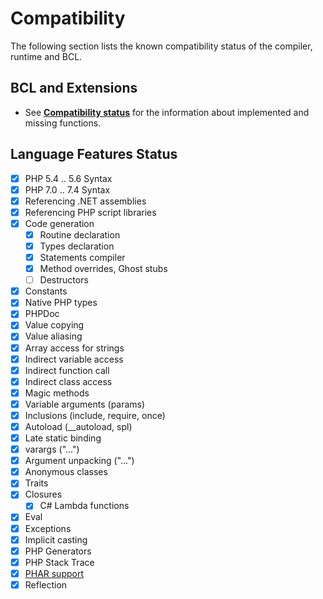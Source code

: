 # Compatibility

The following section lists the known compatibility status of the compiler, runtime and BCL.

## BCL and Extensions

- See **[Compatibility status](/compatibility-status)** for the information about implemented and missing functions.

## Language Features Status

- [x] PHP 5.4 .. 5.6 Syntax
- [x] PHP 7.0 .. 7.4 Syntax
- [x] Referencing .NET assemblies
- [x] Referencing PHP script libraries
- [x] Code generation
  * [x] Routine declaration
  * [x] Types declaration
  * [x] Statements compiler
  * [x] Method overrides, Ghost stubs
  * [ ] Destructors
- [x] Constants
- [x] Native PHP types
- [x] PHPDoc
- [x] Value copying
- [x] Value aliasing
- [x] Array access for strings
- [x] Indirect variable access
- [x] Indirect function call
- [x] Indirect class access
- [x] Magic methods
- [x] Variable arguments (params)
- [x] Inclusions (include, require, once)
- [x] Autoload (__autoload, spl)
- [x] Late static binding
- [x] varargs ("...")
- [x] Argument unpacking ("...")
- [x] Anonymous classes
- [x] Traits
- [x] Closures
  * [x] C# Lambda functions
- [x] Eval
- [x] Exceptions
- [x] Implicit casting
- [x] PHP Generators
- [x] PHP Stack Trace
- [x] [PHAR support](/php/phar)
- [x] Reflection
